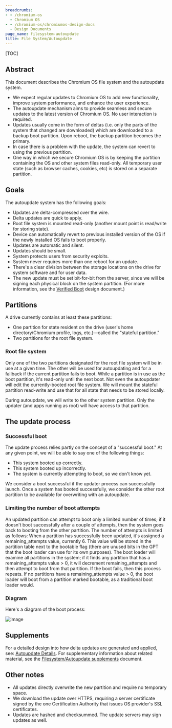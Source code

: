 ```yaml
---
breadcrumbs:
- - /chromium-os
  - Chromium OS
- - /chromium-os/chromiumos-design-docs
  - Design Documents
page_name: filesystem-autoupdate
title: File System/Autoupdate
---
```


[TOC]

## Abstract

This document describes the Chromium OS file system and the autoupdate system.

*   We expect regular updates to Chromium OS to add new functionality,
            improve system performance, and enhance the user experience.
*   The autoupdate mechanism aims to provide seamless and secure updates
            to the latest version of Chromium OS. No user interaction is
            required.
*   Updates usually come in the form of deltas (i.e. only the parts of
            the system that changed are downloaded) which are downloaded to a
            backup boot partition. Upon reboot, the backup partition becomes the
            primary.
*   In case there is a problem with the update, the system can revert to
            using the previous partition.
*   One way in which we secure Chromium OS is by keeping the partition
            containing the OS and other system files read-only. All temporary
            user state (such as browser caches, cookies, etc) is stored on a
            separate partition.

## Goals

The autoupdate system has the following goals:

*   Updates are delta-compressed over the wire.
*   Delta updates are quick to apply.
*   Root file system is mounted read-only (another mount point is
            read/write for storing state).
*   Device can automatically revert to previous installed version of the
            OS if the newly installed OS fails to boot properly.
*   Updates are automatic and silent.
*   Updates should be small.
*   System protects users from security exploits.
*   System never requires more than one reboot for an update.
*   There's a clear division between the storage locations on the drive
            for system software and for user data.
*   The new update must be set bit-for-bit from the server, since we
            will be signing each physical block on the system partition. (For
            more information, see the [Verified
            Boot](/chromium-os/chromiumos-design-docs/verified-boot) design
            document.)

## Partitions

A drive currently contains at least these partitions:

*   One partition for state resident on the drive (user's home
            directory/Chromium profile, logs, etc.)—called the "stateful
            partition."
*   Two partitions for the root file system.

### Root file system

Only one of the two partitions designated for the root file system will be in
use at a given time. The other will be used for autoupdating and for a fallback
if the current partition fails to boot.
While a partition is in use as the boot partition, it's read-only until the next
boot. Not even the autoupdater will edit the currently-booted root file system.
We will mount the stateful partition read-write and use that for all state that
needs to be stored locally.

During autoupdate, we will write to the other system partition. Only the updater
(and apps running as root) will have access to that partition.

## **The update process**

### Successful boot

The update process relies partly on the concept of a "successful boot." At any
given point, we will be able to say one of the following things:

*   This system booted up correctly.
*   This system booted up incorrectly.
*   The system is currently attempting to boot, so we don't know yet.

We consider a boot successful if the updater process can successfully launch.
Once a system has booted successfully, we consider the other root partition to
be available for overwriting with an autoupdate.

### Limiting the number of boot attempts

An updated partition can attempt to boot only a limited number of times; if it
doesn't boot successfully after a couple of attempts, then the system goes back
to booting from the other partition. The number of attempts is limited as
follows:
When a partition has successfully been updated, it's assigned a
remaining_attempts value, currently 6. This value will be stored in the
partition table next to the bootable flag (there are unused bits in the GPT that
the boot loader can use for its own purposes). The boot loader will examine all
partitions in the system; if it finds any partition that has a
remaining_attempts value &gt; 0, it will decrement remaining_attempts and then
attempt to boot from that partition. If the boot fails, then this process
repeats.
If no partitions have a remaining_attempts value &gt; 0, the boot loader will
boot from a partition marked bootable, as a traditional boot loader would.

### Diagram

Here's a diagram of the boot process:

<img alt="image"
src="/chromium-os/chromiumos-design-docs/filesystem-autoupdate/ChromeOSFilesystemAutoupdate.png">

## Supplements

For a detailed design into how delta updates are generated and applied, see:
[Autoupdate Details](/chromium-os/chromiumos-design-docs/autoupdate-details).
For supplementary information about related material, see the
[Filesystem/Autoupdate
supplements](/chromium-os/chromiumos-design-docs/filesystem-autoupdate-supplements)
document.

## **Other notes**

*   All updates directly overwrite the new partition and require no
            temporary space.
*   We download the update over HTTPS, requiring a server certificate
            signed by the one Certification Authority that issues OS provider's
            SSL certificates.
*   Updates are hashed and checksummed. The update servers may sign
            updates as well.